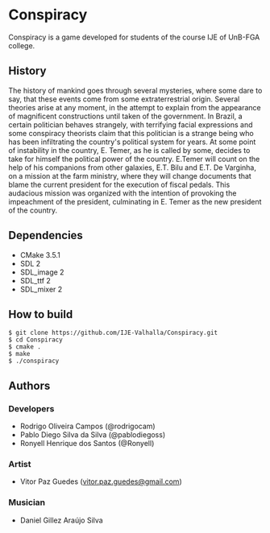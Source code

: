 # Conspiracy

Conspiracy is a game developed for students of the course IJE of UnB-FGA college.

## History

The history of mankind goes through several mysteries, where some dare to say, that these events come from some extraterrestrial origin. Several theories arise at any moment, in the attempt to explain from the appearance of magnificent constructions until taken of the government.
In Brazil, a certain politician behaves strangely, with terrifying facial expressions and some conspiracy theorists claim that this politician is a strange being who has been infiltrating the country's political system for years. At some point of instability in the country, E. Temer, as he is called by some, decides to take for himself the political power of the country. E.Temer will count on the help of his companions from other galaxies, E.T. Bilu and E.T. De Varginha, on a mission at the farm ministry, where they will change documents that blame the current president for the execution of fiscal pedals. This audacious mission was organized with the intention of provoking the impeachment of the president, culminating in E. Temer as the new president of the country.


## Dependencies

- CMake 3.5.1
- SDL 2
- SDL\_image 2
- SDL\_ttf 2
- SDL\_mixer 2

## How to build

```
$ git clone https://github.com/IJE-Valhalla/Conspiracy.git
$ cd Conspiracy
$ cmake .
$ make
$ ./conspiracy
```

## Authors

### Developers
- Rodrigo Oliveira Campos (@rodrigocam)
- Pablo Diego Silva da Silva (@pablodiegoss)
- Ronyell Henrique dos Santos (@Ronyell)

### Artist
 - Vitor Paz Guedes (vitor.paz.guedes@gmail.com)

### Musician
 - Daniel Gillez Araújo Silva
